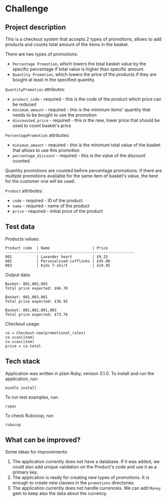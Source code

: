 # Challenge

## Project description

This is a checkout system that accepts 2 types of promotions, allows to add products and counts total amount of the items in the basket.

There are two types of promotions:
- `Percentage Promotion`, which lowers the total basket value by the specific percentage if total value is higher than specific amount.
- `Quantity Promotion`, which lowers the price of the products if they are bought at least in the specified quantity.

`QuantityPromotion` attributes:
- `product_code` - required - this is the code of the product which price can be reduced
- `minimum_amount` - required - this is the minimum items' quantity that needs to be bought to use the promotion
- `discounted_price` - required - this is the new, lower price that should be used to count basket's price

`PercentagePromotion` attributes:
- `minimum_amount` - required - this is the minimum total value of the basket that allows to use this promotion
- `percentage_discount` - required - this is the value of the discount counted.

Quantity promotions are counted before percentage promotions.
If there are multiple promotions available for the same item of basket's value, the best for the customer one will be used.

`Product` attributes:
- `code` - required - ID of the product
- `name` - required - name of the product
- `price` - required - initial price of the product

## Test data

Products values:
```
Product code  | Name                   | Price
----------------------------------------------------------
001           | Lavender heart         | £9.25
002           | Personalised cufflinks | £45.00
003           | Kids T-shirt           | £19.95
```

Output data:
```
Basket: 001,002,003
Total price expected: £66.78

Basket: 001,003,001
Total price expected: £36.95

Basket: 001,002,001,003
Total price expected: £73.76
```
Checkout usage:
```
co = Checkout.new(promotional_rules)
co.scan(item)
co.scan(item)
price = co.total
```

## Tech stack

Application was written in plain Ruby, version 3.1.0.
To install and run the application, run:

```
bundle install
```

To run test examples, run:
```
rspec
```

To check Rubocop, run:
```
rubocop
```

## What can be improved?

Some ideas for improvements:
1. The application currently does not have a database. If it was added, we could also add unique validation on the Product's code and use it as a primary key.
2. The application is ready for creating new types of promotions. It is enough to create new classes in the `promotions` directories.
3. The application currently does not handle currencies. We can add `Money` gem to keep also the data about the currency.










